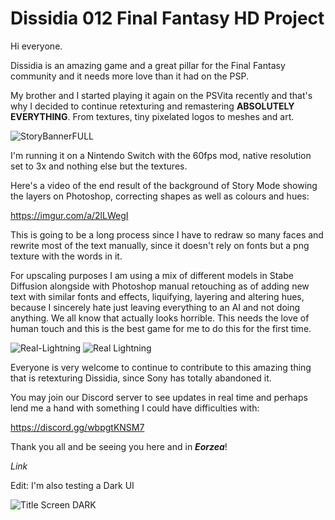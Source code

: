 # Dissidia 012 Final Fantasy HD Project

Hi everyone.

Dissidia is an amazing game and a great pillar for the Final Fantasy community and it needs more love than it had on the PSP.

My brother and I started playing it again on the PSVita recently and that's why I decided to continue retexturing and remastering **ABSOLUTELY EVERYTHING**. From textures, tiny pixelated logos to meshes and art.

![StoryBannerFULL](https://github.com/user-attachments/assets/480e9c16-fef5-4ca3-9881-05230ee1d5cd)

I'm running it on a Nintendo Switch with the 60fps mod, native resolution set to 3x and nothing else but the textures.

Here's a video of the end result of the background of Story Mode showing the layers on Photoshop, correcting shapes as well as colours and hues:

https://imgur.com/a/2lLWegI

This is going to be a long process since I have to redraw so many faces and rewrite most of the text manually, since it doesn't rely on fonts but a png texture with the words in it.

For upscaling purposes I am using a mix of different models in Stabe Diffusion alongside with Photoshop manual retouching as of adding new text with similar fonts and effects, liquifying, layering and altering hues, because I sincerely hate just leaving everything to an AI and not doing anything. We all know that actually looks horrible. This needs the love of human touch and this is the best game for me to do this for the first time.

![Real-Lightning](https://github.com/user-attachments/assets/1015f4fa-2047-4a8a-b29a-47878076231f)
![Real Lightning](https://github.com/user-attachments/assets/6a78c08d-0375-47cb-9e25-798c7f966c42)

Everyone is very welcome to continue to contribute to this amazing thing that is retexturing Dissidia, since Sony has totally abandoned it.

You may join our Discord server to see updates in real time and perhaps lend me a hand with something I could have difficulties with:

https://discord.gg/wbpgtKNSM7

Thank you all and be seeing you here and in _**Eorzea**_!

_Link_

Edit: I'm also testing a Dark UI

![Title Screen DARK](https://github.com/user-attachments/assets/687cb3b5-b006-4883-b36a-d1f4cd9c4e64)